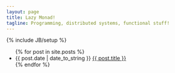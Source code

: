 ```yaml
---
layout: page
title: Lazy Monad!
tagline: Programming, distributed systems, functional stuff!
---
```

{% include JB/setup %}

<ul class="listing">
    {% for post in site.posts %}
        <li><span>{{ post.date | date_to_string }}</span> <a href="{{ BASE_PATH }}{{ post.url }}">{{ post.title }}</a></li>
    {% endfor %}
</ul>
